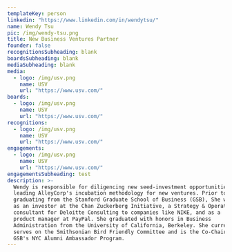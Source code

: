 ```yaml
---
templateKey: person
linkedin: "https://www.linkedin.com/in/wendytsu/"
name: Wendy Tsu
pic: /img/wendy-tsu.png
title: New Business Ventures Partner
founder: false
recognitionsSubheading: blank
boardsSubheading: blank
mediaSubheading: blank
media:
  - logo: /img/usv.png
    name: USV
    url: "https://www.usv.com/"
boards:
  - logo: /img/usv.png
    name: USV
    url: "https://www.usv.com/"
recognitions:
  - logo: /img/usv.png
    name: USV
    url: "https://www.usv.com/"
engagements:
  - logo: /img/usv.png
    name: USV
    url: "https://www.usv.com/"
engagementsSubheading: test
description: >-
  Wendy is responsible for diligencing new seed-investment opportunities and
  leading AlleyCorp's incubation methodology for new ventures. Prior to
  graduating from the Stanford Graduate School of Business (GSB), She worked
  as an investor at the Chan Zuckerberg Initiative, a Strategy & Operations
  consultant for Deloitte Consulting to companies like NIKE, and as a
  product manager at PayPal. She graduated with honors in Business
  Administration from the University of California, Berkeley. She currently
  serves on the Smithsonian Bird Friendly Committee and is the Co-Chair of
  GSB's NYC Alumni Ambassador Program.
---
```

